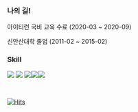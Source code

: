 <h3> 나의 길! </h3>
<p> 아이티런 국비 교육 수료 (2020-03 ~ 2020-09) </p>
<p> 신안산대학 졸업 (2011-02 ~ 2015-02) </p>

<h3> Skill </h3>
<p>
 <img src="https://camo.githubusercontent.com/1989f87f9d6921a74b4278338b9d690527621b11ef897365b4848ad9ca015780/687474703a2f2f696d672e736869656c64732e696f2f62616467652f2d4a6176612d4638393832303f7374796c653d666c6174266c6f676f3d6a617661266c6f676f436f6c6f723d7768697465" data-canonical-src="http://img.shields.io/badge/-Java-F89820?style=flat&amp;logo=java&amp;logoColor=white" style="max-width:80%;margin:0 auto;">
 <img src="https://camo.githubusercontent.com/1a64c37a5f841c3fa8ac7f6d26fa5785eb09a1217f11556dc69d8db66cb6bf9c/687474703a2f2f696d672e736869656c64732e696f2f62616467652f2d537072696e672d3644423333463f7374796c653d666c6174266c6f676f3d737072696e67266c6f676f436f6c6f723d7768697465" data-canonical-src="http://img.shields.io/badge/-Spring-6DB33F?style=flat&amp;logo=spring&amp;logoColor=white" style="max-width:80%;margin:0 auto;">
 <img src="https://camo.githubusercontent.com/2fad14d202b24de54ef28fb28fc41b3fe661fc22ca72ab6045ed280d277bb536/68747470733a2f2f696d672e736869656c64732e696f2f62616467652f2d48544d4c352d4533344632363f7374796c653d666c6174266c6f676f3d68746d6c35266c6f676f436f6c6f723d7768697465" data-canonical-src="https://img.shields.io/badge/-HTML5-E34F26?style=flat&amp;logo=html5&amp;logoColor=white" style="max-width:100%;"></a><img src="https://camo.githubusercontent.com/106cfcc1bea1938e98f03e1291b18f30091ec44513da900b54f988416824d3b7/68747470733a2f2f696d672e736869656c64732e696f2f62616467652f2d435353332d3135373242363f7374796c653d666c6174266c6f676f3d63737333266c6f676f436f6c6f723d7768697465" data-canonical-src="https://img.shields.io/badge/-CSS3-1572B6?style=flat&amp;logo=css3&amp;logoColor=white" style="max-width:100%;"><img src="https://camo.githubusercontent.com/58eada7c35e3f4f968e635073396f1571f24d95183770cf86adc09f95d630c92/687474703a2f2f696d672e736869656c64732e696f2f62616467652f2d4f7261636c652d4638303030303f7374796c653d666c6174266c6f676f3d6f7261636c65266c6f676f436f6c6f723d7768697465" data-canonical-src="http://img.shields.io/badge/-Oracle-F80000?style=flat&amp;logo=oracle&amp;logoColor=white" style="max-width:100%;">
</p>
<br>

<!---
Agsunbe/Agsunbe is a ✨ special ✨ repository because its `README.md` (this file) appears on your GitHub profile.
You can click the Preview link to take a look at your changes.
--->



[![Hits](https://hits.seeyoufarm.com/api/count/incr/badge.svg?url=https%3A%2F%2Fgithub.com%2FAgsunbe%2FAgsunbe&count_bg=%2379C83D&title_bg=%23555555&icon=&icon_color=%23E7E7E7&title=hits&edge_flat=false)](https://hits.seeyoufarm.com)
